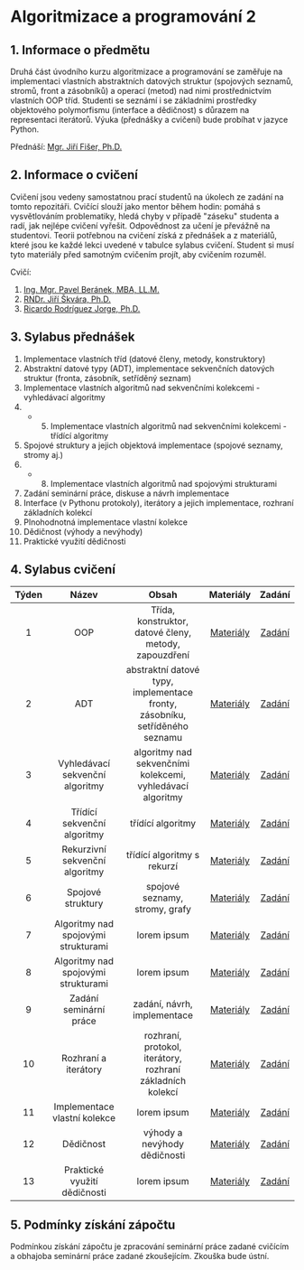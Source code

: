 # Algoritmizace a programování 2

## 1. Informace o předmětu

Druhá část úvodního kurzu algoritmizace a programování se zaměřuje na implementaci vlastních abstraktních datových struktur (spojových seznamů, stromů, front a zásobníků) a operací (metod) nad nimi prostřednictvím vlastních OOP tříd. Studenti se seznámí i se základními prostředky objektového polymorfismu (interface a dědičnost) s důrazem na representaci iterátorů. Výuka (přednášky a cvičení) bude probíhat v jazyce Python.

Přednáší: [Mgr. Jiří Fišer, Ph.D.](https://ki.ujep.cz/cs/personalni-slozeni/jiri-fiser/)

## 2. Informace o cvičení

Cvičení jsou vedeny samostatnou prací studentů na úkolech ze zadání na tomto repozitáři. Cvičící slouží jako mentor během hodin: pomáhá s vysvětlováním problematiky, hledá chyby v případě "záseku" studenta a radí, jak nejlépe cvičení vyřešit. Odpovědnost za učení je převážně na studentovi. Teorii potřebnou na cvičení získá z přednášek a z materiálů, které jsou ke každé lekci uvedené v tabulce sylabus cvičení. Student si musí tyto materiály před samotným cvičením projít, aby cvičením rozuměl.

Cvičí:
1. [Ing. Mgr. Pavel Beránek, MBA, LL.M.](https://ki.ujep.cz/cs/personalni-slozeni/pavel-beranek/)
2. [RNDr. Jiří Škvára, Ph.D.](https://ki.ujep.cz/cs/personalni-slozeni/jiri-skvara/)
3. [Ricardo Rodríguez Jorge, Ph.D.](https://ki.ujep.cz/cs/personalni-slozeni/ricardo-rodriguez-jorge/)

## 3. Sylabus přednášek

1. Implementace vlastních tříd (datové členy, metody, konstruktory)
2. Abstraktní datové typy (ADT), implementace sekvenčních datových struktur (fronta, zásobník, setříděný seznam)
3. Implementace vlastních algoritmů nad sekvenčními kolekcemi - vyhledávací algoritmy
4. - 5. Implementace vlastních algoritmů nad sekvenčními kolekcemi - třídící algoritmy
6. Spojové struktury a jejich objektová implementace (spojové seznamy, stromy aj.)
7. - 8. Implementace vlastních algoritmů nad spojovými strukturami
9. Zadání seminární práce, diskuse a návrh implementace
10. Interface (v Pythonu protokoly), iterátory a jejich implementace, rozhraní základních kolekcí
11. Plnohodnotná implementace vlastní kolekce
12. Dědičnost (výhody a nevýhody)
13. Praktické využití dědičnosti

## 4. Sylabus cvičení

|  Týden |  Název |  Obsah | Materiály | Zadání |
| :----: | :----: | :----: |  :----:   | :----: |
|    1   |  OOP | Třída, konstruktor, datové členy, metody, zapouzdření | [Materiály]((https://github.com/pavelberanek91/UJEP/tree/main/APR2/cviceni_1/materialy.ipynb)) | [Zadání](https://github.com/pavelberanek91/UJEP/tree/main/APR2/cviceni_1/cviceni.ipynb) |
|    2   |  ADT | abstraktní datové typy, implementace fronty, zásobníku, setříděného seznamu | [Materiály](https://github.com/pavelberanek91/UJEP/tree/main/APR2/cviceni_2/materialy.ipynb) | [Zadání](https://github.com/pavelberanek91/UJEP/tree/main/APR1/cviceni_2/cviceni.ipynb) |
|    3   |  Vyhledávací sekvenční algoritmy | algoritmy nad sekvenčními kolekcemi, vyhledávací algoritmy | [Materiály](https://github.com/pavelberanek91/UJEP/tree/main/APR2/cviceni_3/materialy.ipynb) | [Zadání](https://github.com/pavelberanek91/UJEP/tree/main/APR2/cviceni_3/cviceni.ipynb) |
|    4   |  Třídící sekvenční algoritmy | třídící algoritmy | [Materiály](https://github.com/pavelberanek91/UJEP/tree/main/APR2/cviceni_4/materialy.ipynb) | [Zadání](https://github.com/pavelberanek91/UJEP/tree/main/APR2/cviceni_4/cviceni.ipynb) |
|    5   |  Rekurzivní sekvenční algoritmy | třídící algoritmy s rekurzí | [Materiály](https://github.com/pavelberanek91/UJEP/tree/main/APR2/cviceni_5/materialy.ipynb) | [Zadání](https://github.com/pavelberanek91/UJEP/tree/main/APR2/cviceni_5/cviceni.ipynb) |
|    6   |  Spojové struktury | spojové seznamy, stromy, grafy | [Materiály](https://github.com/pavelberanek91/UJEP/tree/main/APR2/cviceni_6/materialy.ipynb) | [Zadání](https://github.com/pavelberanek91/UJEP/tree/main/APR2/cviceni_6/cviceni.ipynb) |
|    7   | Algoritmy nad spojovými strukturami | lorem ipsum | [Materiály](https://github.com/pavelberanek91/UJEP/tree/main/APR2/cviceni_7/materialy.ipynb) | [Zadání](https://github.com/pavelberanek91/UJEP/tree/main/APR2/cviceni_7/cviceni.ipynb) |
|    8   | Algoritmy nad spojovými strukturami | lorem ipsum | [Materiály](https://github.com/pavelberanek91/UJEP/tree/main/APR2/cviceni_8/materialy.ipynb) | [Zadání](https://github.com/pavelberanek91/UJEP/tree/main/APR2/cviceni_8/cviceni.ipynb) |
|    9   | Zadání seminární práce | zadání, návrh, implementace | [Materiály](https://github.com/pavelberanek91/UJEP/tree/main/APR2/cviceni_9/materialy.ipynb) | [Zadání](https://github.com/pavelberanek91/UJEP/tree/main/APR2/cviceni_9/cviceni.ipynb) |
|   10   |  Rozhraní a iterátory | rozhraní, protokol, iterátory, rozhraní základních kolekcí | [Materiály](https://github.com/pavelberanek91/UJEP/tree/main/APR2/cviceni_10/materialy.ipynb) | [Zadání](https://github.com/pavelberanek91/UJEP/tree/main/APR2/cviceni_10/cviceni.ipynb) |
|   11   | Implementace vlastní kolekce | lorem ipsum | [Materiály](https://github.com/pavelberanek91/UJEP/tree/main/APR2/cviceni_11/materialy.ipynb) | [Zadání](https://github.com/pavelberanek91/UJEP/tree/main/APR2/cviceni_11/cviceni.ipynb) |
|   12   |  Dědičnost | výhody a nevýhody dědičnosti | [Materiály](https://github.com/pavelberanek91/UJEP/tree/main/APR2/cviceni_12/materialy.ipynb) | [Zadání](https://github.com/pavelberanek91/UJEP/tree/main/APR2/cviceni_12/cviceni.ipynb) |
|   13   |  Praktické využití dědičnosti | lorem ipsum | [Materiály](https://github.com/pavelberanek91/UJEP/tree/main/APR2/cviceni_13/materialy.ipynb) | [Zadání](https://github.com/pavelberanek91/UJEP/tree/main/APR2/cviceni_13/cviceni.ipynb) |


## 5. Podmínky získání zápočtu

Podmínkou získání zápočtu je zpracování seminární práce zadané cvičícím a obhajoba seminární práce zadané zkoušejícím. Zkouška bude ústní.
